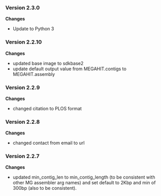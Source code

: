 ### Version 2.3.0
__Changes__
- Update to Python 3

### Version 2.2.10
__Changes__
- updated base image to sdkbase2
- update default output value from MEGAHIT.contigs to MEGAHIT.assembly

### Version 2.2.9
__Changes__
- changed citation to PLOS format 

### Version 2.2.8
__Changes__
- changed contact from email to url

### Version 2.2.7
__Changes__
- updated min_contig_len to min_contig_length (to be consistent with other MG assembler arg names) and set default to 2Kbp and min of 300bp (also to be consistent).
